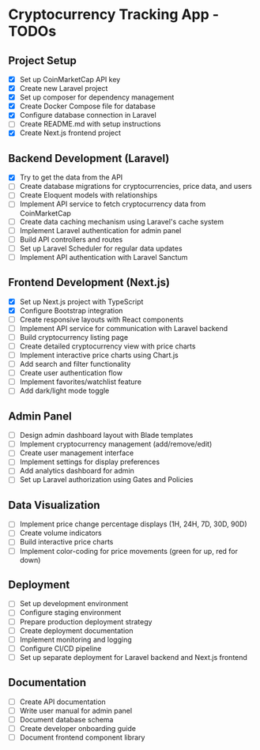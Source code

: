 # Cryptocurrency Tracking App - TODOs

## Project Setup

- [x] Set up CoinMarketCap API key
- [x] Create new Laravel project
- [x] Set up composer for dependency management
- [x] Create Docker Compose file for database
- [x] Configure database connection in Laravel
- [ ] Create README.md with setup instructions
- [x] Create Next.js frontend project

## Backend Development (Laravel)

- [x] Try to get the data from the API
- [ ] Create database migrations for cryptocurrencies, price data, and users
- [ ] Create Eloquent models with relationships
- [ ] Implement API service to fetch cryptocurrency data from CoinMarketCap
- [ ] Create data caching mechanism using Laravel's cache system
- [ ] Implement Laravel authentication for admin panel
- [ ] Build API controllers and routes
- [ ] Set up Laravel Scheduler for regular data updates
- [ ] Implement API authentication with Laravel Sanctum

## Frontend Development (Next.js)

- [x] Set up Next.js project with TypeScript
- [x] Configure Bootstrap integration
- [ ] Create responsive layouts with React components
- [ ] Implement API service for communication with Laravel backend
- [ ] Build cryptocurrency listing page
- [ ] Create detailed cryptocurrency view with price charts
- [ ] Implement interactive price charts using Chart.js
- [ ] Add search and filter functionality
- [ ] Create user authentication flow
- [ ] Implement favorites/watchlist feature
- [ ] Add dark/light mode toggle

## Admin Panel

- [ ] Design admin dashboard layout with Blade templates
- [ ] Implement cryptocurrency management (add/remove/edit)
- [ ] Create user management interface
- [ ] Implement settings for display preferences
- [ ] Add analytics dashboard for admin
- [ ] Set up Laravel authorization using Gates and Policies

## Data Visualization

- [ ] Implement price change percentage displays (1H, 24H, 7D, 30D, 90D)
- [ ] Create volume indicators
- [ ] Build interactive price charts
- [ ] Implement color-coding for price movements (green for up, red for down)

## Deployment

- [ ] Set up development environment
- [ ] Configure staging environment
- [ ] Prepare production deployment strategy
- [ ] Create deployment documentation
- [ ] Implement monitoring and logging
- [ ] Configure CI/CD pipeline
- [ ] Set up separate deployment for Laravel backend and Next.js frontend

## Documentation

- [ ] Create API documentation
- [ ] Write user manual for admin panel
- [ ] Document database schema
- [ ] Create developer onboarding guide
- [ ] Document frontend component library
